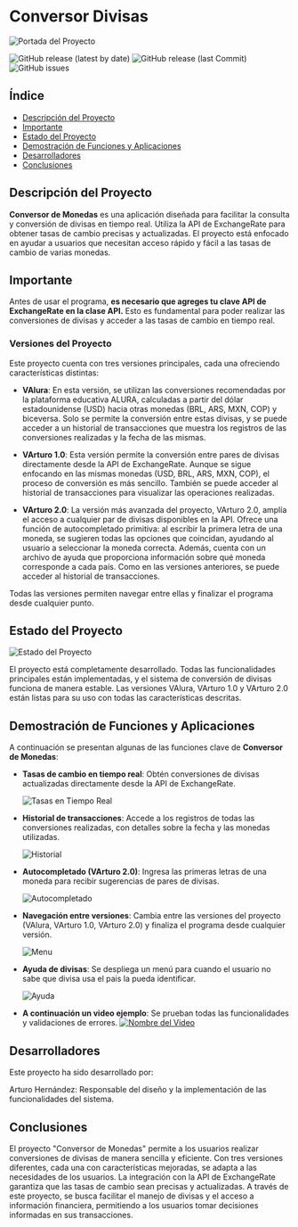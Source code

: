 # Conversor Divisas


![Portada del Proyecto](https://encrypted-tbn0.gstatic.com/images?q=tbn:ANd9GcTFV75-TfbePIknuC7TSnpPEwNZLDHAnWY66g&s) 


![GitHub release (latest by date)](https://img.shields.io/github/v/release/usuario/conversor-de-monedas)
![GitHub release (last Commit)](https://img.shields.io/badge/last_commit-22%2F09%2F2024-brightgreen)
![GitHub issues](https://img.shields.io/github/issues/usuario/conversor-de-monedas)


## Índice

- [Descripción del Proyecto](#descripción-del-proyecto)
- [Importante](#importante)
- [Estado del Proyecto](#estado-del-proyecto)
- [Demostración de Funciones y Aplicaciones](#demostración-de-funciones-y-aplicaciones)
- [Desarrolladores](#desarrolladores)
- [Conclusiones](#conclusiones)



## Descripción del Proyecto

**Conversor de Monedas** es una aplicación diseñada para facilitar la consulta y conversión de divisas en tiempo real. Utiliza la API de ExchangeRate para obtener tasas de cambio precisas y actualizadas. El proyecto está enfocado en ayudar a usuarios que necesitan acceso rápido y fácil a las tasas de cambio de varias monedas.

## Importante

Antes de usar el programa, **es necesario que agreges tu clave API de ExchangeRate en la clase API.** Esto es fundamental para poder realizar las conversiones de divisas y acceder a las tasas de cambio en tiempo real.

### Versiones del Proyecto

Este proyecto cuenta con tres versiones principales, cada una ofreciendo características distintas:

- **VAlura**: 
  En esta versión, se utilizan las conversiones recomendadas por la plataforma educativa ALURA, calculadas a partir del dólar estadounidense (USD) hacia otras monedas (BRL, ARS, MXN, COP) y biceversa. Solo se permite la conversión entre estas divisas, y se puede acceder a un historial de transacciones que muestra los registros de las conversiones realizadas y la fecha de las mismas.

- **VArturo 1.0**: 
  Esta versión permite la conversión entre pares de divisas directamente desde la API de ExchangeRate. Aunque se sigue enfocando en las mismas monedas (USD, BRL, ARS, MXN, COP), el proceso de conversión es más sencillo. También se puede acceder al historial de transacciones para visualizar las operaciones realizadas.

- **VArturo 2.0**: 
  La versión más avanzada del proyecto, VArturo 2.0, amplía el acceso a cualquier par de divisas disponibles en la API. Ofrece una función de autocompletado primitiva: al escribir la primera letra de una moneda, se sugieren todas las opciones que coincidan, ayudando al usuario a seleccionar la moneda correcta. Además, cuenta con un archivo de ayuda que proporciona información sobre qué moneda corresponde a cada país. Como en las versiones anteriores, se puede acceder al historial de transacciones.

Todas las versiones permiten navegar entre ellas y finalizar el programa desde cualquier punto.

## Estado del Proyecto

![Estado del Proyecto](https://img.shields.io/badge/estado-terminado-brightgreen)

El proyecto está completamente desarrollado. Todas las funcionalidades principales están implementadas, y el sistema de conversión de divisas funciona de manera estable. Las versiones VAlura, VArturo 1.0 y VArturo 2.0 están listas para su uso con todas las características descritas.

## Demostración de Funciones y Aplicaciones

A continuación se presentan algunas de las funciones clave de **Conversor de Monedas**:

- **Tasas de cambio en tiempo real**: Obtén conversiones de divisas actualizadas directamente desde la API de ExchangeRate.
  
  ![Tasas en Tiempo Real](https://drive.google.com/uc?export=view&id=1SrxqWySOMLn744epl3t57aYaIHrqcbgx)
- **Historial de transacciones**: Accede a los registros de todas las conversiones realizadas, con detalles sobre la fecha y las monedas utilizadas.
  
  ![Historial](https://drive.google.com/uc?export=view&id=1XGWbm5xNBItLhrOL-51pUZ8b66eRGoFh)
- **Autocompletado (VArturo 2.0)**: Ingresa las primeras letras de una moneda para recibir sugerencias de pares de divisas.
  
  ![Autocompletado](https://drive.google.com/uc?export=view&id=1D028jq4Xcn2muk0vkabQXQ92nYtTjR8s)
- **Navegación entre versiones**: Cambia entre las versiones del proyecto (VAlura, VArturo 1.0, VArturo 2.0) y finaliza el programa desde cualquier versión.
  
  ![Menu](https://drive.google.com/uc?export=view&id=1ovSAU9TTxOWgpqyIc6ZtRjOh7qk9PVVw)
- **Ayuda de divisas**: Se despliega un menú para cuando el usuario no sabe que divisa usa el pais la pueda identificar.
  
  ![Ayuda](https://drive.google.com/uc?export=view&id=184zuOYTvygFr_CcurYKSOv04x7xV03Pb)


- **A continuación un video ejemplo**: Se prueban todas las funcionalidades y validaciones de errores.
[![Nombre del Video](https://img.freepik.com/vector-gratis/diseno-maqueta-plantilla-reproductor-video-negro_1017-36895.jpg)](https://drive.google.com/file/d/18zi14s_RE2UHQNbUgZDwemAKWrKl16N3/view?usp=sharing)


## Desarrolladores

Este proyecto ha sido desarrollado por:

Arturo Hernández: Responsable del diseño y la implementación de las funcionalidades del sistema.

## Conclusiones

El proyecto "Conversor de Monedas" permite a los usuarios realizar conversiones de divisas de manera sencilla y eficiente. Con tres versiones diferentes, cada una con características mejoradas, se adapta a las necesidades de los usuarios. La integración con la API de ExchangeRate garantiza que las tasas de cambio sean precisas y actualizadas. A través de este proyecto, se busca facilitar el manejo de divisas y el acceso a información financiera, permitiendo a los usuarios tomar decisiones informadas en sus transacciones.
